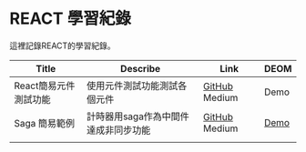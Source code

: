 # REACT 學習紀錄

這裡記錄REACT的學習紀錄。

| Title                 | Describe                             | Link                                                         | DEOM                                                         |
| --------------------- | ------------------------------------ | ------------------------------------------------------------ | ------------------------------------------------------------ |
| React簡易元件測試功能 | 使用元件測試功能測試各個元件         | [GitHub](https://github.com/React-Learing/react-counter-with-test-units) Medium | Demo                                                         |
| Saga 簡易範例         | 計時器用saga作為中間件達成非同步功能 | [GitHub](https://github.com/React-Learing/counter-with-saga) Medium | [Demo](https://codesandbox.io/s/github/Exercise-Example/counter-with-saga) |
|                       |                                      |                                                              |                                                              |



